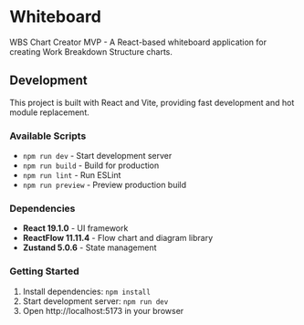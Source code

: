 # Whiteboard

WBS Chart Creator MVP - A React-based whiteboard application for creating Work Breakdown Structure charts.

## Development

This project is built with React and Vite, providing fast development and hot module replacement.

### Available Scripts

- `npm run dev` - Start development server
- `npm run build` - Build for production
- `npm run lint` - Run ESLint
- `npm run preview` - Preview production build

### Dependencies

- **React 19.1.0** - UI framework
- **ReactFlow 11.11.4** - Flow chart and diagram library
- **Zustand 5.0.6** - State management

### Getting Started

1. Install dependencies: `npm install`
2. Start development server: `npm run dev`
3. Open http://localhost:5173 in your browser
